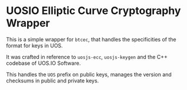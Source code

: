 UOSIO Elliptic Curve Cryptography Wrapper
=========================================

This is a simple wrapper for `btcec`, that handles the specificities
of the format for keys in UOS.

It was crafted in reference to `uosjs-ecc`, `uosjs-keygen` and the C++
codebase of UOS.IO Software.

This handles the `UOS` prefix on public keys, manages the version and
checksums in public and private keys.
